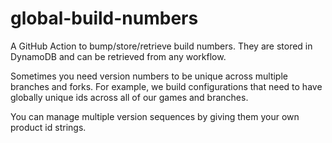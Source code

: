 # global-build-numbers

A GitHub Action to bump/store/retrieve build numbers. They are stored in DynamoDB and can be retrieved from any workflow.

Sometimes you need version numbers to be unique across multiple branches and forks. For example, we build configurations that need to have globally unique ids across all of our games and branches.

You can manage multiple version sequences by giving them your own product id strings.
